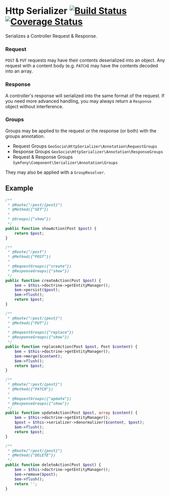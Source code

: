 # Http Serializer [![Build Status](https://travis-ci.org/geosocio/http-serializer.svg?branch=develop)](https://travis-ci.org/geosocio/http-serializer) [![Coverage Status](https://coveralls.io/repos/github/geosocio/http-serializer/badge.svg)](https://coveralls.io/github/geosocio/http-serializer)
Serializes a Controller Request & Response.

### Request
`POST` & `PUT` requests may have their contents deserialized into an object. Any
request with a content body (e.g. `PATCH`) may have the contents decoded into
an array.

### Response
A controller's response will serialized into the same format of the
request. If you need more advanced handling, you may always return a `Response`
object without interference.


### Groups
Groups may be applied to the request or the response (or both) with the
groups annotation.
* Request Groups `GeoSocio\HttpSerializer\Annotation\RequestGroups`
* Response Groups `GeoSocio\HttpSerializer\Annotation\ResponseGroups`
* Request & Response Groups `Symfony\Component\Serializer\Annotation\Groups`

They may also be applied with a `GroupResolver`.

## Example
```php
/**
 * @Route("/post/{post}")
 * @Method({"GET"})
 *
 * @Groups({"show"})
 */
public function showAction(Post $post) {
    return $post;
}

/**
 * @Route("/post")
 * @Method({"POST"})
 *
 * @RequestGroups({"create"})
 * @ResponseGroups({"show"})
 */
public function createAction(Post $post) {
    $em = $this->doctrine->getEntityManager();
    $em->persist($post);
    $em->flush();
    return $post;
}

/**
 * @Route("/post/{post}")
 * @Method({"PUT"})
 *
 * @RequestGroups({"replace"})
 * @ResponseGroups({"show"})
 */
public function replaceAction(Post $post, Post $content) {
    $em = $this->doctrine->getEntityManager();
    $em->merge($content);
    $em->flush();
    return $post;
}

/**
 * @Route("/post/{post}")
 * @Method({"PATCH"})
 *
 * @RequestGroups({"update"})
 * @ResponseGroups({"show"})
 */
public function updateAction(Post $post, array $content) {
    $em = $this->doctrine->getEntityManager();
    $post = $this->serializer->denormalizer($content, $post);
    $em->flush();
    return $post;
}

/**
 * @Route("/post/{post}")
 * @Method({"DELETE"})
 */
public function deleteAction(Post $post) {
    $em = $this->doctrine->getEntityManager();
    $em->remove($post);
    $em->flush();
    return '';
}
```
